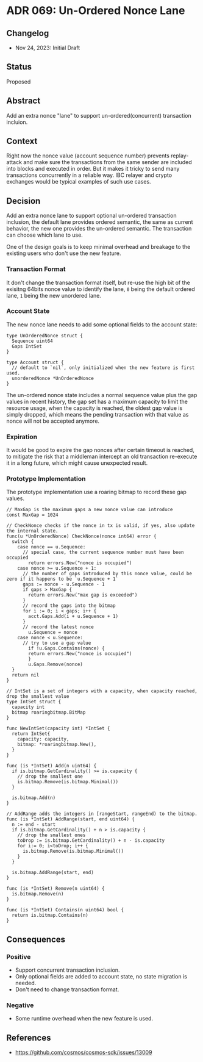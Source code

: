 # ADR 069: Un-Ordered Nonce Lane

## Changelog

* Nov 24, 2023: Initial Draft

## Status

Proposed

## Abstract

Add an extra nonce "lane" to support un-ordered(concurrent) transaction incluion.

## Context

Right now the nonce value (account sequence number) prevents replay-attack and make sure the transactions from the same sender are included into blocks and executed in order. But it makes it tricky to send many transactions concurrently in a reliable way. IBC relayer and crypto exchanges would be typical examples of such use cases.

## Decision

Add an extra nonce lane to support optional un-ordered transaction inclusion, the default lane provides ordered semantic, the same as current behavior, the new one provides the un-ordered semantic. The transaction can choose which lane to use.

One of the design goals is to keep minimal overhead and breakage to the existing users who don't use the new feature.

### Transaction Format

It don't change the transaction format itself, but re-use the high bit of the exisitng 64bits nonce value to identify the lane, `0` being the default ordered lane, `1` being the new unordered lane.

### Account State

The new nonce lane needs to add some optional fields to the account state:

```golang
type UnOrderedNonce struct {
  Sequence uint64
  Gaps IntSet
}

type Account struct {
  // default to `nil`, only initialized when the new feature is first used.
  unorderedNonce *UnOrderedNonce
}
```

The un-ordered nonce state includes a normal sequence value plus the gap values in recent history, the gap set has a maximum capacity to limit the resource usage, when the capacity is reached, the oldest gap value is simply dropped, which means the pending transaction with that value as nonce will not be accepted anymore.

### Expiration

It would be good to expire the gap nonces after certain timeout is reached, to mitigate the risk that a middleman  intercept an old transaction re-execute it in a long future, which might cause unexpected result.

### Prototype Implementation

The prototype implementation use a roaring bitmap to record these gap values.

```golang
// MaxGap is the maximum gaps a new nonce value can introduce
const MaxGap = 1024

// CheckNonce checks if the nonce in tx is valid, if yes, also update the internal state.
func(u *UnOrderedNonce) CheckNonce(nonce int64) error {
  switch {
    case nonce == u.Sequence:
      // special case, the current sequence number must have been occupied
    	return errors.New("nonce is occupied")
    case nonce >= u.Sequence + 1:
      // the number of gaps introduced by this nonce value, could be zero if it happens to be `u.Sequence + 1`
      gaps := nonce - u.Sequence - 1
      if gaps > MaxGap {
        return errors.New("max gap is exceeded")
      }
      // record the gaps into the bitmap
      for i := 0; i < gaps; i++ {
        acct.Gaps.Add(i + u.Sequence + 1)
      }
      // record the latest nonce
    	u.Sequence = nonce
    case nonce < u.Sequence:
      // try to use a gap value
    	if !u.Gaps.Contains(nonce) {
        return errors.New("nonce is occupied")
    	}
    	u.Gaps.Remove(nonce)
  }
  return nil
}

// IntSet is a set of integers with a capacity, when capacity reached, drop the smallest value
type IntSet struct {
  capacity int
  bitmap roaringbitmap.BitMap
}

func NewIntSet(capacity int) *IntSet {
  return IntSet{
    capacity: capacity,
    bitmap: *roaringbitmap.New(),
  }
}

func (is *IntSet) Add(n uint64) {
  if is.bitmap.GetCardinality() >= is.capacity {
    // drop the smallest one
    is.bitmap.Remove(is.bitmap.Minimal())
  }

  is.bitmap.Add(n)
}

// AddRange adds the integers in [rangeStart, rangeEnd) to the bitmap.
func (is *IntSet) AddRange(start, end uint64) {
  n := end - start
  if is.bitmap.GetCardinality() + n > is.capacity {
    // drop the smallest ones
    toDrop := is.bitmap.GetCardinality() + n - is.capacity
    for i:= 0; i<toDrop; i++ {
      is.bitmap.Remove(is.bitmap.Minimal())
    }
  }

  is.bitmap.AddRange(start, end)
}

func (is *IntSet) Remove(n uint64) {
  is.bitmap.Remove(n)
}

func (is *IntSet) Contains(n uint64) bool {
  return is.bitmap.Contains(n)
}
```

## Consequences

### Positive

* Support concurrent transaction inclusion.
* Only optional fields are added to account state, no state migration is needed.
* Don't need to change transaction format.

### Negative

- Some runtime overhead when the new feature is used.

## References

* https://github.com/cosmos/cosmos-sdk/issues/13009
